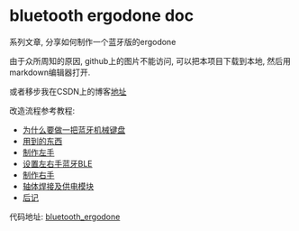 # bluetooth ergodone doc

系列文章, 分享如何制作一个蓝牙版的ergodone

由于众所周知的原因, github上的图片不能访问, 可以把本项目下载到本地, 然后用markdown编辑器打开.

或者移步我在CSDN上的博客[地址](https://blog.csdn.net/shiqi_614/article/details/113758502)

改造流程参考教程:
* [为什么要做一把蓝牙机械键盘](./chapter1_cn.md)
* [用到的东西](./chapter2_cn.md)
* [制作左手](./chapter3_cn.md)
* [设置左右手蓝牙BLE](./chapter4_cn.md)
* [制作右手](./chapter5_cn.md)
* [轴体焊接及供电模块](./chapter6_cn.md)
* [后记](./chapter_tips_cn.md)

代码地址: [bluetooth_ergodone](https://github.com/shiqi-614/bluetooth_ergodone)

